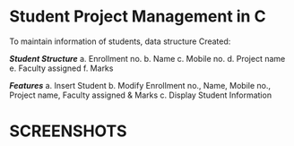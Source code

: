# Student Project Management in C
To maintain information of students, data structure Created:

***Student Structure*** 
a. Enrollment no.
b. Name
c. Mobile no.
d. Project name
e. Faculty assigned
f. Marks

***Features***
a. Insert Student
b. Modify Enrollment no., Name, Mobile no., Project name, Faculty assigned & Marks
c. Display Student Information


# SCREENSHOTS
